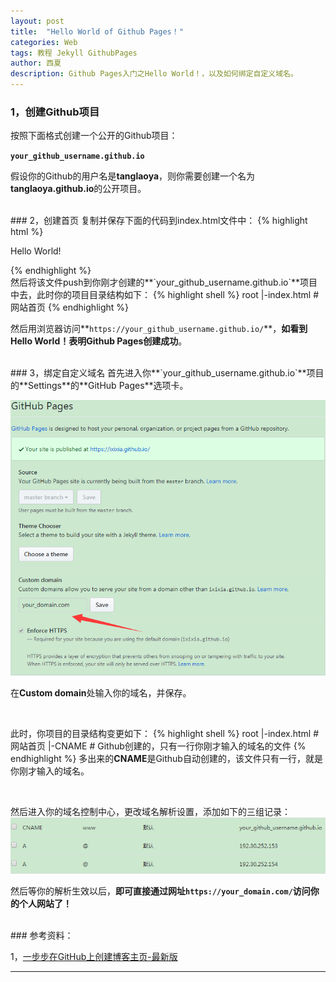 ```yaml
---
layout: post
title:  "Hello World of Github Pages！"
categories: Web
tags: 教程 Jekyll GithubPages
author: 西夏
description: Github Pages入门之Hello World！，以及如何绑定自定义域名。
---
```


### 1，创建Github项目
按照下面格式创建一个公开的Github项目：

**`your_github_username.github.io`**

假设你的Github的用户名是**tanglaoya**，则你需要创建一个名为**tanglaoya.github.io**的公开项目。

<br/>
### 2，创建首页
复制并保存下面的代码到index.html文件中：
{% highlight html %}
<!DOCTYPE html>
<html>
	<head>
		<meta charset="UTF-8">
		<title>Hello world！</title>
	</head>
	<body>
	<p>Hello World!</p>
	</body>
</html>
{% endhighlight %}

<br/>
然后将该文件push到你刚才创建的**`your_github_username.github.io`**项目中去，此时你的项目目录结构如下：
{% highlight shell %}
root
 |-index.html         # 网站首页
{% endhighlight %}

然后用浏览器访问**`https://your_github_username.github.io/`**，**如看到Hello World！表明Github Pages创建成功**。


<br/>
### 3，绑定自定义域名
首先进入你**`your_github_username.github.io`**项目的**Settings**的**GitHub Pages**选项卡。

![settings page][settings-page]

在**Custom domain**处输入你的域名，并保存。

<br/>

此时，你项目的目录结构变更如下：
{% highlight shell %}
root
 |-index.html         # 网站首页
 |-CNAME              # Github创建的，只有一行你刚才输入的域名的文件
{% endhighlight %}
多出来的**CNAME**是Github自动创建的，该文件只有一行，就是你刚才输入的域名。

<br/>

然后进入你的域名控制中心，更改域名解析设置，添加如下的三组记录：
![add custom domain][add-custom-domain]


然后等你的解析生效以后，**即可直接通过网址`https://your_domain.com/`访问你的个人网站了！**

<br/>
### 参考资料：

1，[一步步在GitHub上创建博客主页-最新版][Wave-at-csdn]

---





[settings-page]:/assets/images/post/2017-09-11-hello-world-of-github-pages/settings-page.png "settings page"
[add-custom-domain]:/assets/images/post/2017-09-11-hello-world-of-github-pages/add-custom-domain.png "add custom domain"

[Wave-at-csdn]: http://blog.csdn.net/wave_1102/article/details/41548951